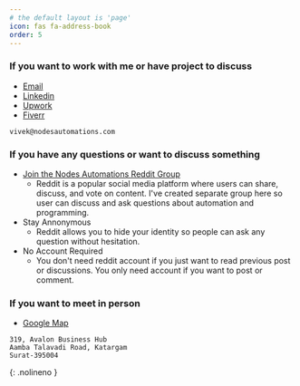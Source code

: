 ```yaml
---
# the default layout is 'page'
icon: fas fa-address-book
order: 5
---
```


### If you want to work with me or have project to discuss
- [Email](mailto:vivek@nodesautomations.com)
- [Linkedin](https://www.linkedin.com/in/vivekpatel-nodesautomations)
- [Upwork](https://www.upwork.com/freelancers/~01f66199f6f1c07836)
- [Fiverr](https://www.fiverr.com/vivek_nodes)

```text
vivek@nodesautomations.com
```
### If you have any questions or want to discuss something
- [Join the Nodes Automations Reddit Group](https://www.reddit.com/r/NodesAutomations)
  - Reddit is a popular social media platform where users can share, discuss, and vote on content. I've created separate group  here so user can discuss and ask questions about automation and programming. 
- Stay Annonymous
  - Reddit allows you to hide your identity so people can ask any question without hesitation.
- No Account Required
  - You don't need reddit account if you just want to read previous post or discussions. You only need account if you want to post or comment.

### If you want to meet in person
- [Google Map](https://maps.app.goo.gl/ChmAgPQBso5dbUAy6)

```text
319, Avalon Business Hub
Aamba Talavadi Road, Katargam
Surat-395004
```
{: .nolineno }
